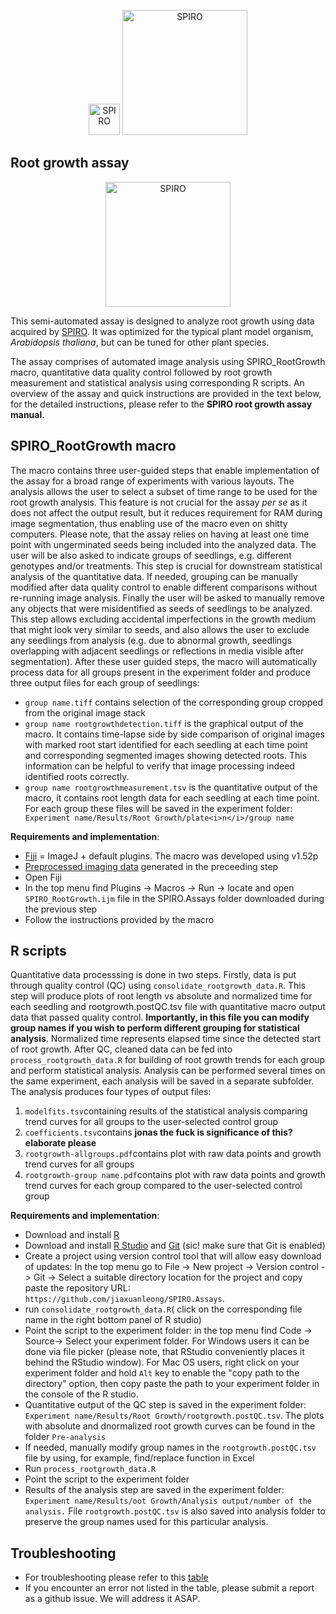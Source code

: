 
<p align="center">
  <img src="https://github.com/AlyonaMinina/Files_for_SPIRO_reps/blob/master/SPIRO.Hardware%20files/SPIRO%20logo.jpg?raw=true" height="50" title="SPIRO">
  <img src="https://github.com/AlyonaMinina/Files_for_SPIRO_reps/blob/master/SPIRO.Assays%20files/SPIRO%20text%20logo.png?raw=true" width="200" title="SPIRO">
</p>

## Root growth assay</b>
<p align="center">
  <img src="https://github.com/AlyonaMinina/Files_for_SPIRO_reps/blob/master/SPIRO.Assays%20files/root-grwoth-v1-resized.gif?raw=true" height="200" title="SPIRO">
<br>

This semi-automated assay is designed to analyze root growth using data acquired by <a href="https://www.alyonaminina.org/spiro">SPIRO</a>. It was optimized for the typical plant model organism,<i> Arabidopsis thaliana</i>, but can be tuned for other plant species. 

The assay comprises of automated image analysis using SPIRO_RootGrowth macro, quantitative data quality control followed by root growth measurement and statistical analysis using corresponding R scripts. An overview of the assay and quick instructions are provided in the text below, for the detailed instructions, please refer to the <b>SPIRO root growth assay manual.</b>


## SPIRO_RootGrowth macro

The macro contains three user-guided steps that enable implementation of the assay for a broad range of experiments with various layouts.
The analysis allows the user to select a subset of time range to be used for the root growth analysis. This feature is not crucial for the assay <i>per se</i> as it does not affect the output result, but it reduces requirement for RAM during image segmentation, thus enabling use of the macro even on shitty computers. Please note, that the assay relies on having at least one time point with ungerminated seeds being included into the analyzed data. 
The user will be also asked to indicate groups of seedlings, e.g. different genotypes and/or treatments. This step is crucial for downstream statistical analysis of the quantitative data. If needed, grouping can be manually modified after data quality control to enable different comparisons without re-running image analysis. 
Finally the user will be asked to manually remove any objects that were misidentified as seeds of seedlings to be analyzed. This step allows excluding accidental imperfections in the growth medium that might look very similar to seeds, and also allows the user to exclude any seedlings from analysis (e.g. due to abnormal growth, seedlings overlapping with adjacent seedlings or reflections in media visible after segmentation). 
After these user guided steps, the macro will automatically process data for all groups present in the experiment folder and produce three output files for each group of seedlings:
- `group name.tiff` contains selection of the corresponding group cropped from the original image stack
- `group name rootgrowthdetection.tiff` is the graphical output of the macro. It contains time-lapse side by side comparison of original images with marked root start identified for each seedling at each time point and corresponding segmented images showing detected roots. This information can be helpful to verify that image processing indeed identified roots correctly.
- `group name rootgrowthmeasurement.tsv` is the quantitative output of the macro, it contains root length data for each seedling at each time point.<br>
For each group these files will be saved in the experiment folder: ` Experiment name/Results/Root Growth/plate<i>n</i>/group name`

<b> Requirements and implementation</b>:
- [Fiji](https://imagej.net/Fiji/Downloads) = ImageJ + default plugins. The macro was developed using v1.52p
- <a href="https://github.com/jiaxuanleong/SPIRO.Assays/tree/master/preprocessing">Preprocessed imaging data</a> generated in the preceeding step
- Open Fiji
- In the top menu find Plugins -> Macros -> Run -> locate and open `SPIRO_RootGrowth.ijm` file in the SPIRO.Assays folder downloaded during the previous step
- Follow the instructions provided by the macro


## R scripts

Quantitative data processsing is done in two steps. Firstly, data is put through quality control (QC) using `consolidate_rootgrowth_data.R`. This step will produce plots of root length vs absolute and normalized time for each seedling and rootgrowth.postQC.tsv file with quantitative macro output data that passed quality control. <b>Importantly, in this file you can modify group names if you wish to perform different grouping for statistical analysis</b>. Normalized time represents elapsed time since the detected start of root growth.
After QC, cleaned data can be fed into `process_rootgrowth_data.R` for building of root growth trends for each group and  perform statistical analysis. Analysis can be performed several times on the same experiment, each analysis will be saved in a separate subfolder. The analysis produces four types of output files:
1. `modelfits.tsv`containing results of the statistical analysis comparing trend curves for all groups to the user-selected control group
2. `coefficients.tsv`contains <b>jonas the fuck is significance of this? elaborate please</b>
3. `rootgrowth-allgroups.pdf`contains plot with raw data points and growth trend curves for all groups
4. `rootgrowth-group name.pdf`contains plot with raw data points and growth trend curves for each group compared to the user-selected control group

<b> Requirements and implementation</b>:
- Download and install [R](https://www.r-project.org/)
- Download and install [R Studio](https://www.rstudio.com/) and [Git](https://git-scm.com/downloads) (sic! make sure that Git is enabled)
- Create a project using version control tool that will allow easy download of updates:
 In the top menu go to File -> New project -> Version control -> Git -> Select a suitable directory location for the project and copy paste the repository URL: `https://github.com/jiaxuanleong/SPIRO.Assays`. 
- run `consolidate_rootgrowth_data.R`( click on the corresponding file name in the right bottom panel of R studio)
- Point the script to the experiment folder: in the top menu find Code -> Source-> Select your experiment folder. For Windows users it can be done via file picker (please note, that RStudio conveniently places it behind the RStudio window). For Mac OS users, right click on your experiment folder and hold `Alt` key to enable the "copy path to the directory" option, then copy paste the path to your experiment folder in the console of the R studio.
- Quantitative output  of the QC step is saved in the experiment folder: `Experiment name/Results/Root Growth/rootgrowth.postQC.tsv`. The plots with absolute and dnormalized root growth curves can be found in the folder `Pre-analysis`
- If needed, manually modify group names in the `rootgrowth.postQC.tsv` file by using, for example, find/replace function in Excel
- Run `process_rootgrowth_data.R`
- Point the script to the experiment folder
- Results of the analysis step are saved in the experiment folder: `Experiment name/Results/oot Growth/Analysis output/number of the analysis.` File `rootgrowth.postQC.tsv` is also saved into analysis folder to preserve the group names used for this particular analysis.


## Troubleshooting
- For troubleshooting please refer to this <a href="https://github.com/AlyonaMinina/Files_for_SPIRO_reps/blob/master/SPIRO.Assays%20files/Root%20growth%20assay%20troubleshooting.md">table</a>
- If you encounter an error not listed in the table, please submit a report as a github issue. We will address it ASAP.
